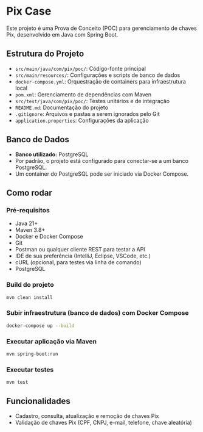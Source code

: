 # Pix Case

Este projeto é uma Prova de Conceito (POC) para gerenciamento de chaves Pix, desenvolvido em Java com Spring Boot.

## Estrutura do Projeto

- `src/main/java/com/pix/poc/`: Código-fonte principal
- `src/main/resources/`: Configurações e scripts de banco de dados
- `docker-compose.yml`: Orquestração de containers para infraestrutura local
- `pom.xml`: Gerenciamento de dependências com Maven
- `src/test/java/com/pix/poc/`: Testes unitários e de integração
- `README.md`: Documentação do projeto
- `.gitignore`: Arquivos e pastas a serem ignorados pelo Git
- `application.properties`: Configurações da aplicação


## Banco de Dados

- **Banco utilizado:** PostgreSQL
- Por padrão, o projeto está configurado para conectar-se a um banco PostgreSQL.
- Um container do PostgreSQL pode ser iniciado via Docker Compose.

## Como rodar

### Pré-requisitos

- Java 21+
- Maven 3.8+
- Docker e Docker Compose
- Git
- Postman ou qualquer cliente REST para testar a API
- IDE de sua preferência (IntelliJ, Eclipse, VSCode, etc.)
- cURL (opcional, para testes via linha de comando)
- PostgreSQL

### Build do projeto

```sh
mvn clean install
```

### Subir infraestrutura (banco de dados) com Docker Compose

```sh
docker-compose up --build
```

### Executar aplicação via Maven

```sh
mvn spring-boot:run
```

### Executar testes

```sh
mvn test
```

## Funcionalidades

- Cadastro, consulta, atualização e remoção de chaves Pix
- Validação de chaves Pix (CPF, CNPJ, e-mail, telefone, chave aleatória)

